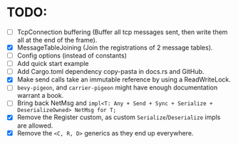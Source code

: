 # TODO:
- [ ] TcpConnection buffering (Buffer all tcp messages sent, then write them all at the end of the frame).
- [x] MessageTableJoining (Join the registrations of 2 message tables).
- [ ] Config options (instead of constants)
- [ ] Add quick start example
- [ ] Add Cargo.toml dependency copy-pasta in docs.rs and GitHub.
- [x] Make send calls take an immutable reference by using a ReadWriteLock.
- [ ] `bevy-pigeon`, and `carrier-pigeon` might have enough documentation warrant a book.
- [ ] Bring back NetMsg and `impl<T: Any + Send + Sync + Serialize + DeserializeOwned> NetMsg for T;`
- [x] Remove the Register custom, as custom `Serialize`/`Deserialize` impls are allowed.
- [x] Remove the `<C, R, D>` generics as they end up everywhere.
